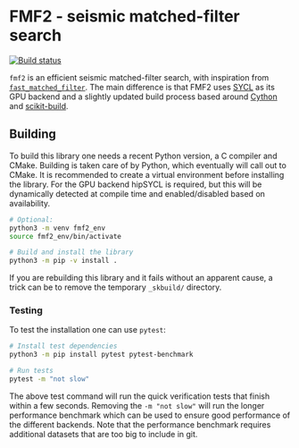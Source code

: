 # FMF2 - seismic matched-filter search
[![Build status](https://github.com/nordmoen/fmf2/actions/workflows/python-package.yml/badge.svg)](https://github.com/nordmoen/fmf2/actions/workflows/python-package.yml)

`fmf2` is an efficient seismic matched-filter search, with inspiration from
[`fast_matched_filter`](https://github.com/beridel/fast_matched_filter). The
main difference is that FMF2 uses [SYCL](https://github.com/illuhad/hipSYCL) as
its GPU backend and a slightly updated build process based around
[Cython](https://cython.org/) and
[scikit-build](https://github.com/scikit-build/scikit-build).

## Building

To build this library one needs a recent Python version, a C compiler and
CMake. Building is taken care of by Python, which eventually will call out to
CMake. It is recommended to create a virtual environment before installing the
library. For the GPU backend hipSYCL is required, but this will be dynamically
detected at compile time and enabled/disabled based on availability.

```bash
# Optional:
python3 -m venv fmf2_env
source fmf2_env/bin/activate

# Build and install the library
python3 -m pip -v install .
```

If you are rebuilding this library and it fails without an apparent cause, a
trick can be to remove the temporary `_skbuild/` directory.

### Testing

To test the installation one can use `pytest`:

```bash
# Install test dependencies
python3 -m pip install pytest pytest-benchmark

# Run tests
pytest -m "not slow"
```

The above test command will run the quick verification tests that finish within
a few seconds. Removing the `-m "not slow"` will run the longer performance
benchmark which can be used to ensure good performance of the different
backends. Note that the performance benchmark requires additional datasets that
are too big to include in git.
